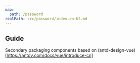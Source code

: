 ```yaml
---
map:
  path: /password
realPath: src/password/index.en-US.md
---
```


## Guide

Secondary packaging components based on (antd-design-vue)[https://antdv.com/docs/vue/introduce-cn]
